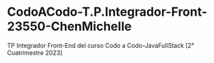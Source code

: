 # CodoACodo-T.P.Integrador-Front-23550-ChenMichelle
TP Integrador Front-End del curso Codo a Codo-JavaFullStack [2° Cuatrimestre 2023]
